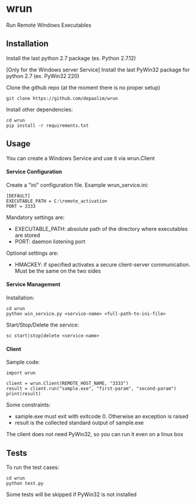 # wrun
Run Remote Windows Executables

## Installation

Install the last python 2.7 package (ex. Python 2.7.12)

[Only for the Windows server Service] Install the last PyWin32 package for python 2.7 (ex. PyWin32 220)

Clone the github repo (at the moment there is no proper setup)

    git clone https://github.com/depaolim/wrun
    
Install other dependencies:

    cd wrun
    pip install -r requirements.txt
    
## Usage

You can create a Windows Service and use it via wrun.Client

#### Service Configuration

Create a "ini" configuration file. Example wrun_service.ini:

    [DEFAULT]
    EXECUTABLE_PATH = C:\remote_activation
    PORT = 3333
    
Mandatory settings are:
 * EXECUTABLE_PATH: absolute path of the directory where executables are stored
 * PORT: daemon listening port
 
Optional settings are:
 * HMACKEY: if specified activates a secure client-server communication. Must be the same on the two sides

#### Service Management

Installation:

    cd wrun
    python win_service.py <service-name> <full-path-to-ini-file>
    
Start/Stop/Delete the service:

    sc start|stop|delete <service-name>

#### Client

Sample code:

    import wrun
    
    client = wrun.Client(REMOTE_HOST_NAME, "3333")
    result = client.run("sample.exe", "first-param", "second-param")
    print(result)
 
 Some constraints:
 
 * sample.exe must exit with exitcode 0. Otherwise an exception is raised
 * result is the collected standard output of sample.exe
 
The client does not need PyWin32, so you can run it even on a linux box

## Tests
 
 To run the test cases:
 
    cd wrun
    python test.py
 
 Some tests will be skipped if PyWin32 is not installed

